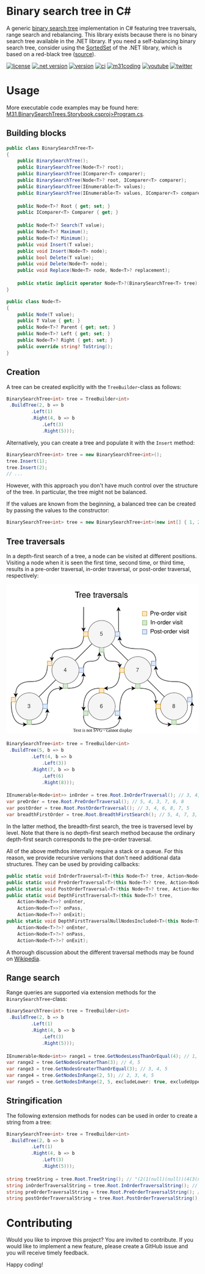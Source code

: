 # Binary search tree in C#

A generic [binary search tree](https://en.wikipedia.org/wiki/Binary_search_tree) implementation in C# featuring tree traversals, range search and rebalancing. This library exists because there is no binary search tree available in the .NET library. If you need a self-balancing binary search tree, consider using the [SortedSet](https://docs.microsoft.com/en-us/dotnet/api/system.collections.generic.sortedset-1) of the .NET library, which is based on a red-black tree ([source](https://source.dot.net/#System.Collections/System/Collections/Generic/SortedSet.cs)).

[![license](https://img.shields.io/badge/license-MIT-brightgreen)](https://github.com/m31coding/M31.BinarySearchTrees/blob/master/LICENSE)
[![.net version](https://img.shields.io/badge/.NET-6.0-6D429C)](https://dotnet.microsoft.com/en-us/)
[![version](https://img.shields.io/nuget/v/M31.BinarySearchTrees)](https://www.nuget.org/packages/M31.BinarySearchTrees/)
[![ci](https://github.com/m31coding/M31.BinarySearchTrees/actions/workflows/ci.yml/badge.svg)](https://github.com/m31coding/M31.BinarySearchTrees/actions?query=workflow%3Aci)
[![m31coding](https://img.shields.io/badge/www-m31coding.com-34345B)](https://www.m31coding.com)
[![youtube](https://img.shields.io/badge/youtube-kevin%20schaal-FF0000.svg)](https://www.youtube.com/channel/UC6CZ_Bcyql1kfHZvx9W85mA)
[![twitter](https://img.shields.io/badge/twitter-@m31coding-1DA1F2.svg)](https://twitter.com/m31coding) 

# Usage

More executable code examples may be found here: [M31.BinarySearchTrees.Storybook.csproj>Program.cs](src/M31.BinarySearchTrees.Storybook/Program.cs).

## Building blocks

```cs
public class BinarySearchTree<T>
{
    public BinarySearchTree();
    public BinarySearchTree(Node<T>? root);
    public BinarySearchTree(IComparer<T> comparer);
    public BinarySearchTree(Node<T>? root, IComparer<T> comparer);
    public BinarySearchTree(IEnumerable<T> values);
    public BinarySearchTree(IEnumerable<T> values, IComparer<T> comparer);

    public Node<T>? Root { get; set; }
    public IComparer<T> Comparer { get; }

    public Node<T>? Search(T value);
    public Node<T>? Maximum();
    public Node<T>? Minimum();
    public void Insert(T value);
    public void Insert(Node<T> node);
    public bool Delete(T value);
    public void Delete(Node<T> node);
    public void Replace(Node<T> node, Node<T>? replacement);

    public static implicit operator Node<T>?(BinarySearchTree<T> tree);
}
```

```cs
public class Node<T>
{
    public Node(T value);
    public T Value { get; }
    public Node<T>? Parent { get; set; }
    public Node<T>? Left { get; set; }
    public Node<T>? Right { get; set; }
    public override string? ToString();
}
```

## Creation

A tree can be created explicitly with the `TreeBuilder`-class as follows:

```cs
BinarySearchTree<int> tree = TreeBuilder<int>
 .BuildTree(2, b => b
         .Left(1)
         .Right(4, b => b
             .Left(3)
             .Right(5)));
```

Alternatively, you can create a tree and populate it with the `Insert` method:

```cs
BinarySearchTree<int> tree = new BinarySearchTree<int>();
tree.Insert(1);
tree.Insert(2); 
// ...
```

However, with this approach you don't have much control over the structure of the tree. In particular, the tree might not be balanced. 

If the values are known from the beginning, a balanced tree can be created by passing the values to the constructor:

```cs
BinarySearchTree<int> tree = new BinarySearchTree<int>(new int[] { 1, 2, 3, 4, 5 });
```

## Tree traversals

In a depth-first search of a tree, a node can be visited at different positions. Visiting a node when it is seen the first time, second time, or third time, results in a pre-order traversal, in-order traversal, or post-order traversal, respectively:

![tree traversals](media/binary-search-tree.svg)

```cs
BinarySearchTree<int> tree = TreeBuilder<int>
 .BuildTree(5, b => b
         .Left(4, b => b
             .Left(3))
         .Right(7, b => b
             .Left(6)
             .Right(8)));

IEnumerable<Node<int>> inOrder = tree.Root.InOrderTraversal(); // 3, 4, 5, 6, 7, 8
var preOrder = tree.Root.PreOrderTraversal(); // 5, 4, 3, 7, 6, 8
var postOrder = tree.Root.PostOrderTraversal(); // 3, 4, 6, 8, 7, 5
var breadthFirstOrder = tree.Root.BreadthFirstSearch(); // 5, 4, 7, 3, 6, 8
```

In the latter method, the breadth-first search, the tree is traversed level by level. Note that there is no depth-first search method because the ordinary depth-first search corresponds to the pre-order traversal.

All of the above methdos internally require a stack or a queue. For this reason, we provide recursive versions that don't need additional data structures. They can be used by providing callbacks: 

```cs
public static void InOrderTraversal<T>(this Node<T>? tree, Action<Node<T>> onVisit);
public static void PreOrderTraversal<T>(this Node<T>? tree, Action<Node<T>> onVisit);
public static void PostOrderTraversal<T>(this Node<T>? tree, Action<Node<T>> onVisit);
public static void DepthFirstTraversal<T>(this Node<T>? tree,
    Action<Node<T>>? onEnter,
    Action<Node<T>>? onPass,
    Action<Node<T>>? onExit);
public static void DepthFirstTraversalNullNodesIncluded<T>(this Node<T>? tree,
    Action<Node<T>?>? onEnter,
    Action<Node<T>?>? onPass,
    Action<Node<T>?>? onExit);

```

A thorough discussion about the different traversal methods may be found on [Wikipedia](https://en.wikipedia.org/wiki/Tree_traversal).

## Range search

Range queries are supported via extension methods for the 
`BinarySearchTree`-class:
  
```cs
BinarySearchTree<int> tree = TreeBuilder<int>
 .BuildTree(2, b => b
         .Left(1)
         .Right(4, b => b
             .Left(3)
             .Right(5)));

IEnumerable<Node<int>> range1 = tree.GetNodesLessThanOrEqual(4); // 1, 2, 3, 4
var range2 = tree.GetNodesGreaterThan(3); // 4, 5
var range3 = tree.GetNodesGreaterThanOrEqual(3); // 3, 4, 5
var range4 = tree.GetNodesInRange(2, 5); // 2, 3, 4, 5
var range5 = tree.GetNodesInRange(2, 5, excludeLower: true, excludeUpper: true); // 3, 4
```

## Stringification

The following extension methods for nodes can be used in order to create a string from a tree:

```cs
BinarySearchTree<int> tree = TreeBuilder<int>
 .BuildTree(2, b => b
         .Left(1)
         .Right(4, b => b
             .Left(3)
             .Right(5)));

string treeString = tree.Root.TreeString(); // "(2(1(null)(null))(4(3(null)(null))(5(null)(null))))"
string inOrderTraversalString = tree.Root.InOrderTraversalString(); // "1-2-3-4-5"
string preOrderTraversalString = tree.Root.PreOrderTraversalString(); // "2-1-4-3-5"
string postOrderTraversalString = tree.Root.PostOrderTraversalString(); // "1-3-5-4-2"
```

# Contributing

Would you like to improve this project? You are invited to contribute. If you would like to implement a new feature, please create a GitHub issue and you will receive timely feedback.

Happy coding!
